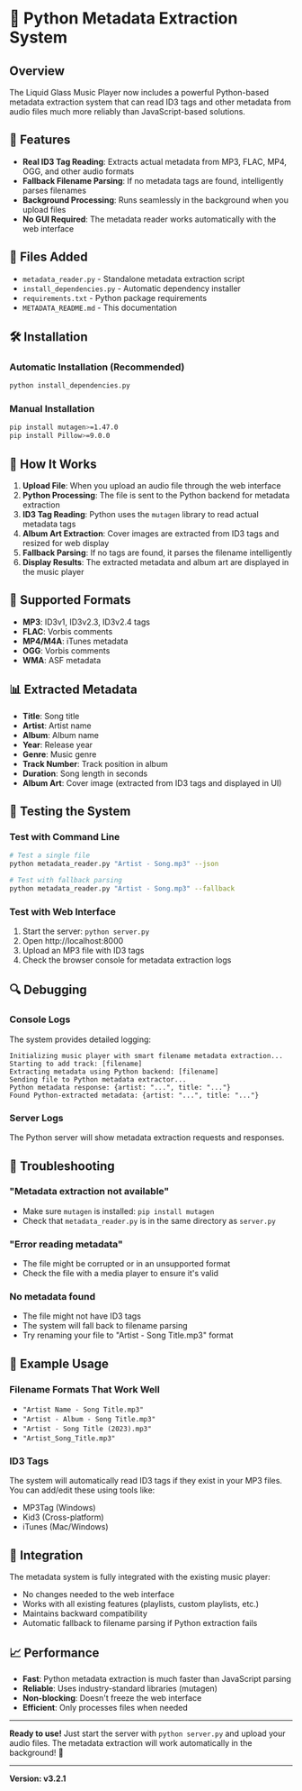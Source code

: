 # 🎵 Python Metadata Extraction System

## Overview

The Liquid Glass Music Player now includes a powerful Python-based metadata extraction system that can read ID3 tags and other metadata from audio files much more reliably than JavaScript-based solutions.

## 🚀 Features

- **Real ID3 Tag Reading**: Extracts actual metadata from MP3, FLAC, MP4, OGG, and other audio formats
- **Fallback Filename Parsing**: If no metadata tags are found, intelligently parses filenames
- **Background Processing**: Runs seamlessly in the background when you upload files
- **No GUI Required**: The metadata reader works automatically with the web interface

## 📁 Files Added

- `metadata_reader.py` - Standalone metadata extraction script
- `install_dependencies.py` - Automatic dependency installer
- `requirements.txt` - Python package requirements
- `METADATA_README.md` - This documentation

## 🛠️ Installation

### Automatic Installation (Recommended)
```bash
python install_dependencies.py
```

### Manual Installation
```bash
pip install mutagen>=1.47.0
pip install Pillow>=9.0.0
```

## 🎯 How It Works

1. **Upload File**: When you upload an audio file through the web interface
2. **Python Processing**: The file is sent to the Python backend for metadata extraction
3. **ID3 Tag Reading**: Python uses the `mutagen` library to read actual metadata tags
4. **Album Art Extraction**: Cover images are extracted from ID3 tags and resized for web display
5. **Fallback Parsing**: If no tags are found, it parses the filename intelligently
6. **Display Results**: The extracted metadata and album art are displayed in the music player

## 🔧 Supported Formats

- **MP3**: ID3v1, ID3v2.3, ID3v2.4 tags
- **FLAC**: Vorbis comments
- **MP4/M4A**: iTunes metadata
- **OGG**: Vorbis comments
- **WMA**: ASF metadata

## 📊 Extracted Metadata

- **Title**: Song title
- **Artist**: Artist name
- **Album**: Album name
- **Year**: Release year
- **Genre**: Music genre
- **Track Number**: Track position in album
- **Duration**: Song length in seconds
- **Album Art**: Cover image (extracted from ID3 tags and displayed in UI)

## 🧪 Testing the System

### Test with Command Line
```bash
# Test a single file
python metadata_reader.py "Artist - Song.mp3" --json

# Test with fallback parsing
python metadata_reader.py "Artist - Song.mp3" --fallback
```

### Test with Web Interface
1. Start the server: `python server.py`
2. Open http://localhost:8000
3. Upload an MP3 file with ID3 tags
4. Check the browser console for metadata extraction logs

## 🔍 Debugging

### Console Logs
The system provides detailed logging:
```
Initializing music player with smart filename metadata extraction...
Starting to add track: [filename]
Extracting metadata using Python backend: [filename]
Sending file to Python metadata extractor...
Python metadata response: {artist: "...", title: "..."}
Found Python-extracted metadata: {artist: "...", title: "..."}
```

### Server Logs
The Python server will show metadata extraction requests and responses.

## 🚨 Troubleshooting

### "Metadata extraction not available"
- Make sure `mutagen` is installed: `pip install mutagen`
- Check that `metadata_reader.py` is in the same directory as `server.py`

### "Error reading metadata"
- The file might be corrupted or in an unsupported format
- Check the file with a media player to ensure it's valid

### No metadata found
- The file might not have ID3 tags
- The system will fall back to filename parsing
- Try renaming your file to "Artist - Song Title.mp3" format

## 🎵 Example Usage

### Filename Formats That Work Well
- `"Artist Name - Song Title.mp3"`
- `"Artist - Album - Song Title.mp3"`
- `"Artist - Song Title (2023).mp3"`
- `"Artist_Song_Title.mp3"`

### ID3 Tags
The system will automatically read ID3 tags if they exist in your MP3 files. You can add/edit these using tools like:
- MP3Tag (Windows)
- Kid3 (Cross-platform)
- iTunes (Mac/Windows)

## 🔄 Integration

The metadata system is fully integrated with the existing music player:
- No changes needed to the web interface
- Works with all existing features (playlists, custom playlists, etc.)
- Maintains backward compatibility
- Automatic fallback to filename parsing if Python extraction fails

## 📈 Performance

- **Fast**: Python metadata extraction is much faster than JavaScript parsing
- **Reliable**: Uses industry-standard libraries (mutagen)
- **Non-blocking**: Doesn't freeze the web interface
- **Efficient**: Only processes files when needed

---

**Ready to use!** Just start the server with `python server.py` and upload your audio files. The metadata extraction will work automatically in the background! 🎉

---

**Version: v3.2.1**
